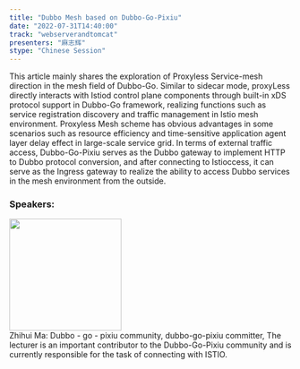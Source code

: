 ```yaml
---
title: "Dubbo Mesh based on Dubbo-Go-Pixiu"
date: "2022-07-31T14:40:00"
track: "webserverandtomcat"
presenters: "麻志辉"
stype: "Chinese Session"
---
```

This article mainly shares the exploration of Proxyless Service-mesh direction in the mesh field of Dubbo-Go.
Similar to sidecar mode, proxyLess directly interacts with Istiod control plane components through built-in xDS protocol support in Dubbo-Go framework, realizing functions such as service registration discovery and traffic management in Istio mesh environment. Proxyless Mesh scheme has obvious advantages in some scenarios such as resource efficiency and time-sensitive application agent layer delay effect in large-scale service grid.
In terms of external traffic access, Dubbo-Go-Pixiu serves as the Dubbo gateway to implement HTTP to Dubbo protocol conversion, and after connecting to Istioccess, it can serve as the Ingress gateway to realize the ability to access Dubbo services in the mesh environment from the outside.
 ### Speakers: 
 <img src="images/speaker/1104.png" width="200" /><br>Zhihui Ma: Dubbo - go - pixiu community, dubbo-go-pixiu committer, The lecturer is an important contributor to the Dubbo-Go-Pixiu community and is currently responsible for the task of connecting with ISTIO.

 